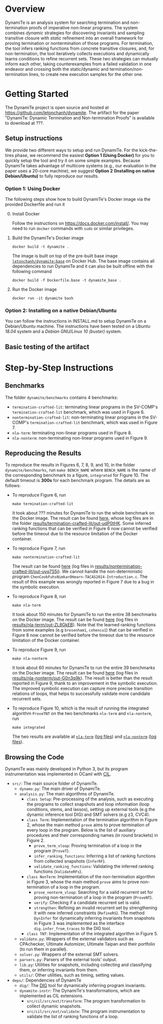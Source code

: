 # Overview

DynamiTe is an analysis system for searching termination and non-termination proofs of imperative non-linear programs. The system combines *dynamic* strategies for discovering invariants and sampling transitive closure with *static* refinement into an overall framework for proving termination or nontermination of those programs. For termination, the tool infers ranking functions from concrete transitive closures, and, for non-termination, the tool iteratively collects executions and dynamically learns conditions to refine recurrent sets. These two strategies can mutually inform each other, taking counterexamples from a failed validation in one endeavor and crossing both the static/dynamic and termination/non-termination lines, to create new execution samples for the other one.

# Getting Started

The DynamiTe project is open source and hosted at https://github.com/letonchanh/dynamite. The artifact for the paper "DynamiTe: Dynamic Termination and Non-termination Proofs" is available to download at ???.

## Setup instructions

We provide two different ways to setup and run DynamiTe. For the kick-the-tires phase, we recommend the easiest **Option 1 (Using Docker)** for you to quickly setup the tool and try it on some simple examples. Because DynamiTe takes advantage of multicore systems (e.g., our evaluation in the paper uses a 20-core machine), we suggest **Option 2 (Installing on native Debian/Ubuntu)** to fully reproduce our results.

### Option 1: Using Docker

The following steps show how to build DynamiTe's Docker image via the provided Dockerfile and run it

0. Install Docker

    Follow the instructions on https://docs.docker.com/install/. You may need to run `docker` commands with `sudo` or similar privileges.

1. Build the DynamiTe's Docker image
    ```
    docker build -t dynamite .
    ```
    The image is built on top of the pre-built base image [`letonchanh/dynamite:base`](https://hub.docker.com/r/letonchanh/dynamite) on Docker Hub. The base image contains all dependencies to run DynamiTe and it can also be built offline with the following command
    ```
    docker build -f Dockerfile.base -t dynamite_base .
    ```
    
2. Run the Docker image
    ```
    docker run -it dynamite bash
    ```

### Option 2: Installing on a native Debian/Ubuntu

You can follow the instructions in INSTALL.md to setup DynamiTe on a Debian/Ubuntu machine. The instructions have been tested on a *Ubuntu 18.04* system and a *Debian GNU/Linux 10 (buster)* system.

## Basic testing of the artifact

# Step-by-Step Instructions

## Benchmarks

The folder `dynamite/benchmarks` contains 4 benchmarks:
- `termination-crafted-lit`: terminating linear programs in the SV-COMP's `termination-crafted-lit` benchmark, which was used in Figure 6.
- `nontermination-crafted-lit`: non-terminating linear programs in the SV-COMP's `termination-crafted-lit` benchmark, which was used in Figure 7.
- `nla-term`: terminating non-linear programs used in Figure 8.
- `nla-nonterm`: non-terminating non-linear programs used in Figure 9.

## Reproducing the Results

To reproduce the results in Figures 6, 7, 8, 9, and 10, in the folder `dynamite/benchmarks`, run `make BENCH_NAME` where `BENCH_NAME` is the name of the corresponding benchmark to a figure, `integrated` for Figure 10. The default timeout is **300s** for each benchmark program. The details are as follows:

- To reproduce Figure 6, run
    ```
    make termination-crafted-lit
    ```
    It took about ??? minutes for DynamiTe to run the whole benchmark on the Docker image. The result can be found [here](https://htmlpreview.github.io/?https://github.com/letonchanh/dynamite/blob/master/artifact/results/termination-crafted-lit/termination-crafted-lit.out-udP0tHK.html), whose log files are in the folder [results/termination-crafted-lit/out-udP0tHK](results/termination-crafted-lit/out-udP0tHK). Some inferred ranking functions that can be verified in Figure 6 now cannot be verified before the timeout due to the resource limitation of the Docker container.
    
- To reproduce Figure 7, run
    ```
    make nontermination-crafted-lit
    ```
    The result can be found [here](https://htmlpreview.github.io/?https://github.com/letonchanh/dynamite/blob/master/artifact/results/nontermination-crafted-lit/nontermination-crafted-lit.out-uyq7S5j.html) (log files in [results/nontermination-crafted-lit/out-uyq7S5j](results/nontermination-crafted-lit/out-uyq7S5j)). We cannot handle the non-deterministic program `ChenCookFuhsNimkarOHearn-TACAS2014-Introduction.c`. The result of this example was wrongly reported in Figure 7 due to a bug in the symbolic execution.
    
- To reproduce Figure 8, run
    ```
    make nla-term
    ```
    It took about 150 minutes for DynamiTe to run the entire 38 benchmarks on the Docker image. The result can be found [here](https://htmlpreview.github.io/?https://github.com/letonchanh/dynamite/blob/master/artifact/results/nla-term/nla-term.out-ZL8GkEB.html) (log files in [results/nla-term/out-ZL8GkEB](results/nla-term/out-ZL8GkEB)). Note that the learned ranking functions from some examples (e.g `bresenham1`, `cohencu1`) that can be verified in Figure 8 now cannot be verified before the timeout due to the resource limitation of the Docker container.
    
- To reproduce Figure 9, run
    ```
    make nla-nonterm
    ```
    It took about 60 minutes for DynamiTe to run the entire 39 benchmarks on the Docker image. The result can be found [here](https://htmlpreview.github.io/?https://github.com/letonchanh/dynamite/blob/master/artifact/results/nla-nonterm/nla-nonterm.out-G0n3q9k.html) (log files in [results/nla-nonterm/out-G0n3q9k](results/nla-nonterm/out-_8ejxcU)). The result is better than the result reported in Figure 9, thank to an improvement in the symbolic execution. The improved symbolic execution can capture more precise transition relations of loops, that helps to successfully validate more candidate recurrent sets.
    
- To reproduce Figure 10, which is the result of running the integrated algorithm `ProveTNT` on the two benchmarks `nla-term` and `nla-nonterm`, run
    ```
    make integrated
    ```
    The two results are available at [`nla-term`](https://htmlpreview.github.io/?https://github.com/letonchanh/dynamite/blob/master/artifact/results/integrated/nla-term.integrated-6rEMxHR.html) ([log files](results/integrated/integrated-6rEMxHR)) and [`nla-nonterm`](https://htmlpreview.github.io/?https://github.com/letonchanh/dynamite/blob/master/artifact/results/integrated/nla-nonterm.integrated-TfpfczU.html) ([log files](results/integrated/integrated-TfpfczU)).

## Browsing the Code

DynamiTe was mainly developed in Python 3, but its program instrumentation was implemented in OCaml with [CIL](https://github.com/cil-project/cil). 

- `src/`: The main source folder of DynamiTe.
    - `dynamo.py`: The main driver of DynamiTe.
    - `analysis.py`: The main algorithms of DynamiTe.
        - `class Setup`: Pre-processing of the analysis, such as executing the programs to collect snapshots and loop information (loop conditions, stems, and lassos), setting up external tools (e.g the dynamic inference tool DIG) and SMT solvers (e.g z3, CVC4).
        - `class Term`: Implementation of the termination algorithm in Figure 2, whose the main method `prove` aims to prove termination of every loop in the program. Below is the list of auxiliary procedures and their corresponding names (in round brackets) in Figure 2.
            - `prove_term_vloop`: Proving termination of a loop in the program (`ProveT`).
            - `infer_ranking_functions`: Inferring a list of ranking functions from collected snapshots (`InferRF`).
            - `validate_ranking_functions`: Validating the inferred ranking functions (`ValidateRFs`).
        - `class NonTerm`: Implementation of the non-termination algorithm in Figure 3, whose the main method `prove` aims to prove non-termination of a loop in the program.
            - `prove_nonterm_vloop`: Searching for a valid recurrent set for proving non-termination of a loop in the program (`ProveNT`).
            - `verify`: Checking if a candidate recurrent set is valid.
            - `strengthen`: Refining an invalid recurrent set by strengthening it with new inferred constraints (`RefineRS`). The method `DynInfer` for dynamically inferring invariants from snapshots in Figure 3 was implemented as the interface `dig.infer_from_traces` to the DIG tool.
        - `class TNT`: Implementation of the integrated algorithm in Figure 5.
    - `validate.py`: Wrappers of the external validators such as CPAchecker, Ultimate Automizer, Ultimate Taipan and their portfolio (to run them in parallel).
    - `solver.py`: Wrappers of the external SMT solvers.
    - `parsers.py`: Parsers of the external tools' output.
    - `lib.py`: Utilities for snapshots, including collecting and classifying them, or inferring invariants from them.
    - `utils/`: Other utilities, such as timing, setting values.
- `deps/`: Dependencies of DynamiTe
    - `dig/`: The [DIG](https://github.com/unsat/dig) tool for dynamically inferring program invariants.
    - `dynamite-instr`: The DynamiTe's transformations, which are implemented as CIL extensions.
        - `src/cil/src/ext/transform`: The program transformation to collect dynamic snapshots.
        - `src/cil/src/ext/validate`: The program instrumentation to validate the list of ranking functions of a loop.
